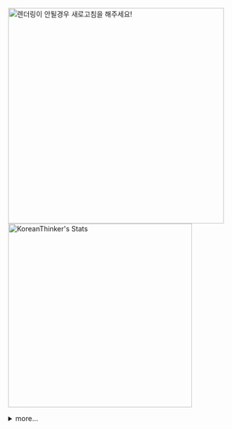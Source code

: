 <p  >
  <a target="_blank" href="https://github-readme-stats.vercel.app/api/wakatime?username=KoreanThinker&layout=compact&theme=dark&hide_border=true&langs_count=32" >
    <img width="440px"  src="https://github-readme-stats.vercel.app/api/wakatime?username=KoreanThinker&layout=compact&theme=dark&hide_border=true&langs_count=6" alt="렌더링이 안될경우 새로고침을 해주세요!" /> 
  </a>
    <img width="375px" src="https://github-readme-stats.vercel.app/api?username=KoreanThinker&theme=dark&hide_border=true&count_private=true" alt="KoreanThinker's Stats" />
</p>
<details>
<summary>more...</summary>
 
    
<!--START_SECTION:waka-->
**I'm a Night 🦉** 

```text
🌞 Morning    14 commits     ░░░░░░░░░░░░░░░░░░░░░░░░░   1.32% 
🌆 Daytime    352 commits    ████████░░░░░░░░░░░░░░░░░   33.27% 
🌃 Evening    603 commits    ██████████████░░░░░░░░░░░   56.99% 
🌙 Night      89 commits     ██░░░░░░░░░░░░░░░░░░░░░░░   8.41%

```
📅 **I'm Most Productive on Wednesday** 

```text
Monday       175 commits    ████░░░░░░░░░░░░░░░░░░░░░   16.54% 
Tuesday      175 commits    ████░░░░░░░░░░░░░░░░░░░░░   16.54% 
Wednesday    188 commits    ████░░░░░░░░░░░░░░░░░░░░░   17.77% 
Thursday     169 commits    ████░░░░░░░░░░░░░░░░░░░░░   15.97% 
Friday       140 commits    ███░░░░░░░░░░░░░░░░░░░░░░   13.23% 
Saturday     112 commits    ██░░░░░░░░░░░░░░░░░░░░░░░   10.59% 
Sunday       99 commits     ██░░░░░░░░░░░░░░░░░░░░░░░   9.36%

```


📊 **This Week I Spent My Time On** 

```text
⌚︎ Time Zone: Asia/Seoul

🐱‍💻 Projects: 
gilberto                 19 hrs 43 mins      ██████████████████████░░░   87.62% 
pires                    1 hr 15 mins        █░░░░░░░░░░░░░░░░░░░░░░░░   5.63% 
FrontEnd                 1 hr 3 mins         █░░░░░░░░░░░░░░░░░░░░░░░░   4.67% 
backend                  23 mins             ░░░░░░░░░░░░░░░░░░░░░░░░░   1.76% 
admin                    3 mins              ░░░░░░░░░░░░░░░░░░░░░░░░░   0.24%

```


 Last Updated on 09/12/2021
<!--END_SECTION:waka-->
</details>
